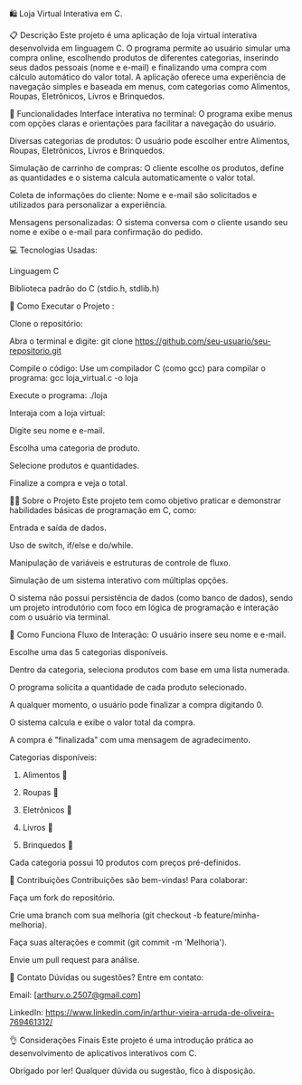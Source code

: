 🛍️ Loja Virtual Interativa em C. 

📋 Descrição
Este projeto é uma aplicação de loja virtual interativa desenvolvida em linguagem C. O programa permite ao usuário simular uma compra online, escolhendo produtos de diferentes categorias, inserindo seus dados pessoais (nome e e-mail) e finalizando uma compra com cálculo automático do valor total.
A aplicação oferece uma experiência de navegação simples e baseada em menus, com categorias como Alimentos, Roupas, Eletrônicos, Livros e Brinquedos.

🧠 Funcionalidades
Interface interativa no terminal: O programa exibe menus com opções claras e orientações para facilitar a navegação do usuário.

Diversas categorias de produtos: O usuário pode escolher entre Alimentos, Roupas, Eletrônicos, Livros e Brinquedos.

Simulação de carrinho de compras: O cliente escolhe os produtos, define as quantidades e o sistema calcula automaticamente o valor total.

Coleta de informações do cliente: Nome e e-mail são solicitados e utilizados para personalizar a experiência.

Mensagens personalizadas: O sistema conversa com o cliente usando seu nome e exibe o e-mail para confirmação do pedido.

💻 Tecnologias Usadas: 

Linguagem C

Biblioteca padrão do C (stdio.h, stdlib.h)

🚀 Como Executar o Projeto : 

Clone o repositório:

Abra o terminal e digite:
git clone https://github.com/seu-usuario/seu-repositorio.git

Compile o código:
Use um compilador C (como gcc) para compilar o programa:
gcc loja_virtual.c -o loja

Execute o programa:
./loja

Interaja com a loja virtual:

Digite seu nome e e-mail.

Escolha uma categoria de produto.

Selecione produtos e quantidades.

Finalize a compra e veja o total.

🧑‍💻 Sobre o Projeto
Este projeto tem como objetivo praticar e demonstrar habilidades básicas de programação em C, como:

Entrada e saída de dados.

Uso de switch, if/else e do/while.

Manipulação de variáveis e estruturas de controle de fluxo.

Simulação de um sistema interativo com múltiplas opções.

O sistema não possui persistência de dados (como banco de dados), sendo um projeto introdutório com foco em lógica de programação e interação com o usuário via terminal.

📌 Como Funciona
Fluxo de Interação:
O usuário insere seu nome e e-mail.

Escolhe uma das 5 categorias disponíveis.

Dentro da categoria, seleciona produtos com base em uma lista numerada.

O programa solicita a quantidade de cada produto selecionado.

A qualquer momento, o usuário pode finalizar a compra digitando 0.

O sistema calcula e exibe o valor total da compra.

A compra é "finalizada" com uma mensagem de agradecimento.

Categorias disponíveis:
1. Alimentos 🍟

2. Roupas 👚

3. Eletrônicos 🔌

4. Livros 📘

5. Brinquedos 🧸

Cada categoria possui 10 produtos com preços pré-definidos.

🤝 Contribuições
Contribuições são bem-vindas! Para colaborar:

Faça um fork do repositório.

Crie uma branch com sua melhoria (git checkout -b feature/minha-melhoria).

Faça suas alterações e commit (git commit -m 'Melhoria').

Envie um pull request para análise.

💬 Contato
Dúvidas ou sugestões? Entre em contato:

Email: [arthurv.o.2507@gmail.com]

LinkedIn: https://www.linkedin.com/in/arthur-vieira-arruda-de-oliveira-769461312/

👌 Considerações Finais
Este projeto é uma introdução prática ao desenvolvimento de aplicativos interativos com C.

Obrigado por ler! Qualquer dúvida ou sugestão, fico à disposição.
